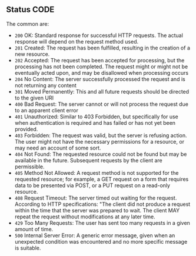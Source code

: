 ## Status CODE

The common are:

- `200` OK: Standard response for successful HTTP requests. The actual response will depend on the request method used.
- `201` Created: The request has been fulfilled, resulting in the creation of a new resource.
- `202` Accepted: The request has been accepted for processing, but the processing has not been completed. The request might or might not be eventually acted upon, and may be disallowed when processing occurs
- `204` No Content: The server successfully processed the request and is not returning any content
- `301` Moved Permanently: This and all future requests should be directed to the given URI
- `400` Bad Request: The server cannot or will not process the request due to an apparent client error
- `401` Unauthorized: Similar to 403 Forbidden, but specifically for use when authentication is required and has failed or has not yet been provided.
- `403` Forbidden: The request was valid, but the server is refusing action. The user might not have the necessary permissions for a resource, or may need an account of some sort.
- `404` Not Found: The requested resource could not be found but may be available in the future. Subsequent requests by the client are permissible.
- `405` Method Not Allowed: A request method is not supported for the requested resource; for example, a GET request on a form that requires data to be presented via POST, or a PUT request on a read-only resource.
- `408` Request Timeout: The server timed out waiting for the request. According to HTTP specifications: "The client did not produce a request within the time that the server was prepared to wait. The client MAY repeat the request without modifications at any later time.
- `429` Too Many Requests: The user has sent too many requests in a given amount of time.
- `500` Internal Server Error: A generic error message, given when an unexpected condition was encountered and no more specific message is suitable.
